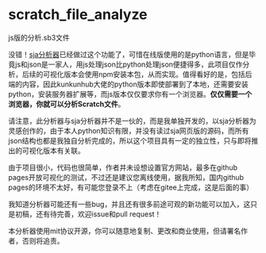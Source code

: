 # scratch_file_analyze

js版的分析.sb3文件

没错！[sja分析器](https://aerfaying.com/Projects/512945)已经做过这个功能了，可惜在线版使用的是python语言，但是毕竟js和json是一家人，用js处理json比python处理json便捷得多，此项目仅作分析，后续的可视化版本会使用npm安装本包，从而实现。值得看好的是，包括后端的内容，因此kunkunhub大佬的python版本即使部署到了本地，还需要安装python，安装服务器扩展等，而js版本仅仅要求你有一个浏览器。**仅仅需要一个浏览器，你就可以分析Scratch文件**。

请注意，此分析器与sja分析器并不是一伙的，而是我单独开发的，以sja分析器为灵感创作的，由于本人python知识有限，并没有读过sja网页版的源码，而所有json结构也都是我独自分析完成的，所以这个项目具有一定的独立性，只与即将推出的可视化版本有关联。

由于项目很小，代码也很简单，作者并未设想设置官方网站，最多在github pages开放可视化的测试，不过还是建议您离线使用，据我所知，国内github pages的环境不太好，有可能您登录不上（考虑在gitee上完成，这是后面的事）

我知道分析器可能还有一些bug，并且还有很多前途可观的新功能可以加入，这只是初稿，还有待完善，欢迎issue和pull request！

本分析器使用mit协议开源，你可以随意地复制、更改和商业使用，但请署名作者，否则将追责。
